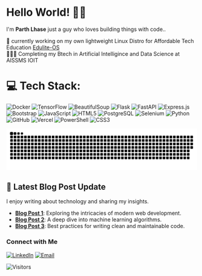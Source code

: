 


# 
# Hello World! 👋🏼
I'm **Parth Lhase** just a guy who  loves building things with code..

🛜 currently working on my own lightweight Linux Distro for Affordable Tech Education [Edulite-OS](https://edulite-os-showcase.vercel.app/) <br>👨🏼‍🎓 Completing my Btech in Artificial Intelligince and Data Science at AISSMS IOIT


# 💻 Tech Stack:

![Docker](https://img.shields.io/badge/Docker-2496ED?style=for-the-badge&logo=docker&logoColor=white)
![TensorFlow](https://img.shields.io/badge/TensorFlow-FF6F00?style=for-the-badge&logo=tensorflow&logoColor=white)
![BeautifulSoup](https://img.shields.io/badge/BeautifulSoup-5A4E3C?style=for-the-badge&logo=beautifulsoup&logoColor=white)
![Flask](https://img.shields.io/badge/Flask-000000?style=for-the-badge&logo=flask&logoColor=white)
![FastAPI](https://img.shields.io/badge/FastAPI-009688?style=for-the-badge&logo=fastapi&logoColor=white)
![Express.js](https://img.shields.io/badge/Express.js-404D59?style=for-the-badge&logo=express&logoColor=white)
![Bootstrap](https://img.shields.io/badge/Bootstrap-563D7C?style=for-the-badge&logo=bootstrap&logoColor=white)
![JavaScript](https://img.shields.io/badge/JavaScript-F7DF1E?style=for-the-badge&logo=javascript&logoColor=black)
![HTML5](https://img.shields.io/badge/HTML5-E34F26?style=for-the-badge&logo=html5&logoColor=white)
![PostgreSQL](https://img.shields.io/badge/PostgreSQL-336791?style=for-the-badge&logo=postgresql&logoColor=white)
![Selenium](https://img.shields.io/badge/Selenium-43B02A?style=for-the-badge&logo=selenium&logoColor=white)
![Python](https://img.shields.io/badge/Python-3776AB?style=for-the-badge&logo=python&logoColor=white)
![GitHub](https://img.shields.io/badge/GitHub-181717?style=for-the-badge&logo=github&logoColor=white)
![Vercel](https://img.shields.io/badge/Vercel-000000?style=for-the-badge&logo=vercel&logoColor=white)
![PowerShell](https://img.shields.io/badge/PowerShell-5391FE?style=for-the-badge&logo=powershell&logoColor=white)
![CSS3](https://img.shields.io/badge/CSS3-1572B6?style=for-the-badge&logo=css3&logoColor=white)

<picture>
  <source media="(prefers-color-scheme: dark)" srcset="https://raw.githubusercontent.com/LhaseParth2610/LhaseParth2610/output/github-snake-dark.svg" />
  <source media="(prefers-color-scheme: light)" srcset="https://raw.githubusercontent.com/LhaseParth2610/LhaseParth2610/output/github-snake.svg" />
  <img alt="github-snake" src="https://raw.githubusercontent.com/LhaseParth2610/LhaseParth2610/output/github-snake.svg" />
</picture>

## 📰 Latest Blog Post Update
I enjoy writing about technology and sharing my insights.

- [**Blog Post 1**](https://medium.com/p/99dc5e6e83ec/edit): Exploring the intricacies of modern web development.
- [**Blog Post 2**](https://medium.com/@LhaseParth2610/blog-post-2): A deep dive into machine learning algorithms.
- [**Blog Post 3**](https://medium.com/@LhaseParth2610/blog-post-3): Best practices for writing clean and maintainable code.
 
### Connect with Me

[![LinkedIn](https://img.shields.io/badge/LinkedIn-blue?style=for-the-badge&logo=linkedin)](https://www.linkedin.com/in/parth-lhase-60342a330/)
[![Email](https://img.shields.io/badge/Email-D14836?style=for-the-badge&logo=gmail&logoColor=white)](mailto:parthlhase49@gmail.com)

![Visitors](https://visitor-badge.laobi.icu/badge?page_id=LhaseParth2610.LhaseParth2610)
